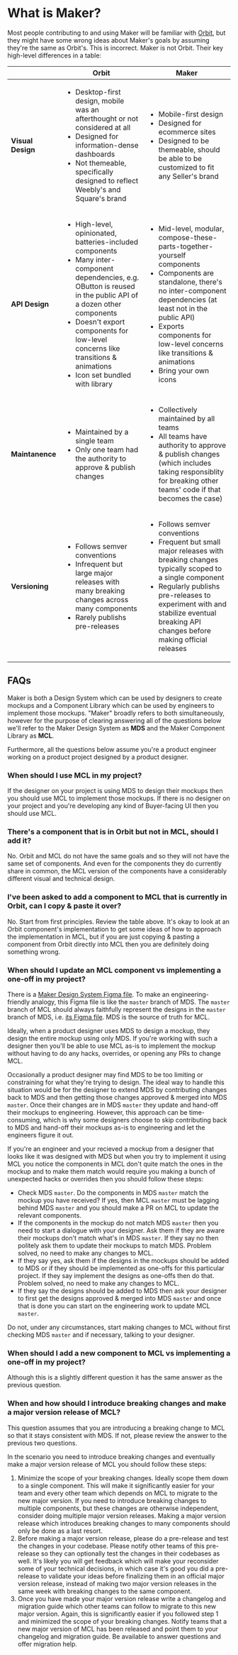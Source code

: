 # What is Maker?

Most people contributing to and using Maker will be familiar with [Orbit](https://github.com/squareup/orbit-ui), but they might have some wrong ideas about Maker's goals by assuming they're the same as Orbit's. This is incorrect. Maker is not Orbit. Their key high-level differences in a table:

| | Orbit | Maker |
|-|-------|-------|
| **Visual Design** | <ul><li>Desktop-first design, mobile was an afterthought or not considered at all</li><li>Designed for information-dense dashboards</li><li>Not themeable, specifically designed to reflect Weebly's and Square's brand</li></ul> | <ul><li>Mobile-first design</li><li>Designed for ecommerce sites</li><li>Designed to be themeable, should be able to be customized to fit any Seller's brand</li></ul> |
| **API Design** | <ul><li>High-level, opinionated, batteries-included components</li><li>Many inter-component dependencies, e.g. OButton is reused in the public API of a dozen other components</li><li>Doesn't export components for low-level concerns like transitions & animations</li><li>Icon set bundled with library</li></ul> | <ul><li>Mid-level, modular, compose-these-parts-together-yourself components</li><li>Components are standalone, there's no inter-component dependencies (at least not in the public API)</li><li>Exports components for low-level concerns like transitions & animations</li><li>Bring your own icons</li></ul> |
| **Maintanence** | <ul><li>Maintained by a single team</li><li>Only one team had the authority to approve & publish changes</li></ul> | <ul><li>Collectively maintained by all teams</li><li>All teams have authority to approve & publish changes (which includes taking responsiblity for breaking other teams' code if that becomes the case)</li></ul> |
| **Versioning** | <ul><li>Follows semver conventions</li><li>Infrequent but large major releases with many breaking changes across many components</li><li>Rarely publishs pre-releases</li></ul> | <ul><li>Follows semver conventions</li><li>Frequent but small major releases with breaking changes typically scoped to a single component</li><li>Regularly publishs pre-releases to experiment with and stabilize eventual breaking API changes before making official releases</li></ul> |




## FAQs

Maker is both a Design System which can be used by designers to create mockups and a Component Library which can be used by engineers to implement those mockups. "Maker" broadly refers to both simultaneously, however for the purpose of clearing answering all of the questions below we'll refer to the Maker Design System as **MDS** and the Maker Component Library as **MCL**.

Furthermore, all the questions below assume you're a product engineer working on a product project designed by a product designer.

### When should I use MCL in my project?

If the designer on your project is using MDS to design their mockups then you should use MCL to implement those mockups. If there is no designer on your project and you're developing any kind of Buyer-facing UI then you should use MCL.


### There's a component that is in Orbit but not in MCL, should I add it?

No. Orbit and MCL do not have the same goals and so they will not have the same set of components. And even for the components they do currently share in common, the MCL version of the components have a considerably different visual and technical design.



### I've been asked to add a component to MCL that is currently in Orbit, can I copy & paste it over?

No. Start from first principles. Review the table above. It's okay to look at an Orbit component's implementation to get some ideas of how to approach the implementation in MCL, but if you are just copying & pasting a component from Orbit directly into MCL then you are definitely doing something wrong.



### When should I update an MCL component vs implementing a one-off in my project?

There is a [Maker Design System Figma file](https://www.figma.com/file/SHY7Z7PbcVssjIJVuJ3IwU/%F0%9F%8D%81-Maker?node-id=2379%3A19587). To make an engineering-friendly analogy, this Figma file is like the `master` branch of MDS. The `master` branch of MCL should always faithfully represent the designs in the `master` branch of MDS, i.e. [its Figma file](https://www.figma.com/file/SHY7Z7PbcVssjIJVuJ3IwU/%F0%9F%8D%81-Maker?node-id=2379%3A19587). MDS is the source of truth for MCL.

Ideally, when a product designer uses MDS to design a mockup, they design the entire mockup using only MDS. If you're working with such a designer then you'll be able to use MCL as-is to implement the mockup without having to do any hacks, overrides, or opening any PRs to change MCL.

Occasionally a product designer may find MDS to be too limiting or constraining for what they're trying to design. The ideal way to handle this situation would be for the designer to extend MDS by contributing changes back to MDS and then getting those changes approved & merged into MDS `master`. Once their changes are in MDS `master` they update and hand-off their mockups to engineering. However, this approach can be time-consuming, which is why some designers choose to skip contributing back to MDS and hand-off their mockups as-is to engineering and let the engineers figure it out.

If you're an engineer and your recieved a mockup from a designer that looks like it was designed with MDS but when you try to implement it using MCL you notice the components in MCL don't quite match the ones in the mockup and to make them match would require you making a bunch of unexpected hacks or overrides then you should follow these steps:

- Check MDS `master`. Do the components in MDS `master` match the mockup you have received? If yes, then MCL `master` must be lagging behind MDS `master` and you should make a PR on MCL to update the relevant components.
- If the components in the mockup do not match MDS `master` then you need to start a dialogue with your designer. Ask them if they are aware their mockups don't match what's in MDS `master`. If they say no then politely ask them to update their mockups to match MDS. Problem solved, no need to make any changes to MCL.
- If they say yes, ask them if the designs in the mockups should be added to MDS or if they should be implemented as one-offs for this particular project. If they say implement the designs as one-offs then do that. Problem solved, no need to make any changes to MCL.
- If they say the designs should be added to MDS then ask your designer to first get the designs approved & merged into MDS `master` and once that is done you can start on the engineering work to update MCL `master`.

Do not, under any circumstances, start making changes to MCL without first checking MDS `master` and if necessary, talking to your designer.



### When should I add a new component to MCL vs implementing a one-off in my project?

Although this is a slightly different question it has the same answer as the previous question.


### When and how should I introduce breaking changes and make a major version release of MCL?

This question assumes that you are introducing a breaking change to MCL so that it stays consistent with MDS. If not, please review the answer to the previous two questions.

In the scenario you need to introduce breaking changes and eventually make a major version release of MCL you should follow these steps:

1. Minimize the scope of your breaking changes. Ideally scope them down to a single component. This will make it significantly easier for your team and every other team which depends on MCL to migrate to the new major version. If you need to introduce breaking changes to multiple components, but these changes are otherwise independent, consider doing multiple major version releases. Making a major version release which introduces breaking changes to many components should only be done as a last resort.
1. Before making a major version release, please do a pre-release and test the changes in your codebase. Please notify other teams of this pre-release so they can optionally test the changes in their codebases as well. It's likely you will get feedback which will make your reconsider some of your technical decisions, in which case it's good you did a pre-release to validate your ideas before finalizing them in an official major version release, instead of making two major version releases in the same week with breaking changes to the same component.
1. Once you have made your major version release write a changelog and migration guide which other teams can follow to migrate to this new major version. Again, this is significantly easier if you followed step 1 and minimized the scope of your breaking changes. Notify teams that a new major version of MCL has been released and point them to your changelog and migration guide. Be available to answer questions and offer migration help.
